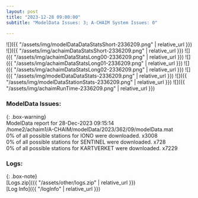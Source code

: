 ```yaml
---
layout: post
title: "2023-12-28 09:00:00"
subtitle: "ModelData Issues: 3; A-CHAIM System Issues: 0"

---
```


![]({{ "/assets/img/modelDataDataStatsShort-2336209.png" | relative_url }})
![]({{ "/assets/img/achaimDataStatsShort-2336209.png" | relative_url }})
![]({{ "/assets/img/achaimDataStatsLong00-2336209.png" | relative_url }})
![]({{ "/assets/img/achaimDataStatsLong01-2336209.png" | relative_url }})
![]({{ "/assets/img/achaimDataStatsLong02-2336209.png" | relative_url }})
![]({{ "/assets/img/modelDataDataStats-2336209.png" | relative_url }})
![]({{ "/assets/img/modelDataStationStats-2336209.png" | relative_url }})
![]({{ "/assets/img/achaimRunTime-2336209.png" | relative_url }})


### ModelData Issues:  
  
{: .box-warning}  
 ModelData report for 28-Dec-2023 09:15:14   
 /home2/achaim1/A-CHAIM/modelData/2023/362/09/modelData.mat   
 0% of all possible stations for IONO were downloaded. x3008   
 0% of all possible stations for SENTINEL were downloaded. x728   
 0% of all possible stations for KARTVERKET were downloaded. x7229   
  


### Logs:  
  
{: .box-note}  
[Logs.zip]({{ "/assets/other/logs.zip" | relative_url }})  
[Log Info]({{ "/logInfo" | relative_url }})  
